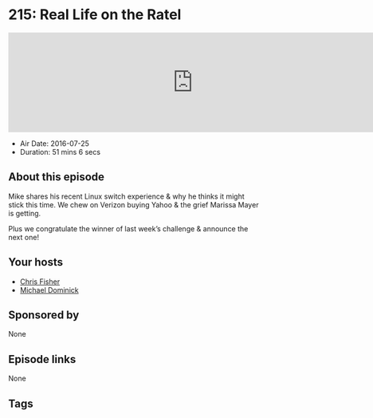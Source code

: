 # 215: Real Life on the Ratel

<iframe src="https://player.fireside.fm/v2/MLf2ZzhC+b-eHOj7j?theme=dark" width="740" height="200" frameborder="0" scrolling="no"></iframe>

* Air Date: 2016-07-25
* Duration: 51 mins 6 secs

## About this episode

Mike shares his recent Linux switch experience & why he thinks it might stick this time. We chew on Verizon buying Yahoo & the grief Marissa Mayer is getting.

Plus we congratulate the winner of last week’s challenge & announce the next one!

## Your hosts
* [Chris Fisher](https://coder.show/hosts/chrislas)
* [Michael Dominick](https://coder.show/hosts/michael)

## Sponsored by

None



## Episode links

None



## Tags

